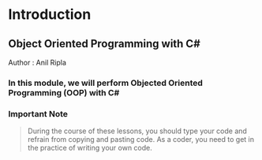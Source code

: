 # Introduction

## Object Oriented Programming with C#

Author : Anil Ripla

### In this module, we will perform **Objected Oriented Programming** (OOP) with C#

### Important Note

> During the course of these lessons, you should type your code and refrain from copying and pasting code. As a coder, you need to get in the practice of writing your own code.
